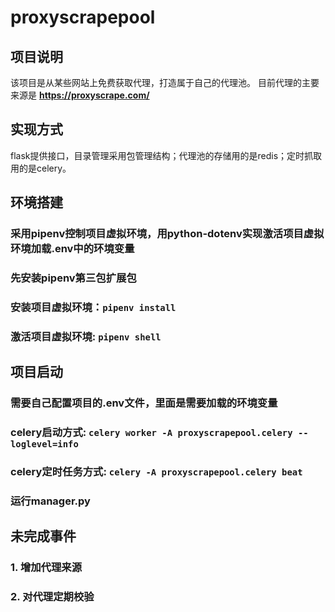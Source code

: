 # proxyscrapepool

## 项目说明
该项目是从某些网站上免费获取代理，打造属于自己的代理池。
目前代理的主要来源是 **https://proxyscrape.com/**

## 实现方式
flask提供接口，目录管理采用包管理结构；代理池的存储用的是redis；定时抓取用的是celery。

## 环境搭建
### 采用pipenv控制项目虚拟环境，用python-dotenv实现激活项目虚拟环境加载.env中的环境变量
### 先安装pipenv第三包扩展包
### 安装项目虚拟环境：`pipenv install`
### 激活项目虚拟环境: `pipenv shell`


## 项目启动
### 需要自己配置项目的.env文件，里面是需要加载的环境变量
### celery启动方式: `celery worker -A proxyscrapepool.celery --loglevel=info`
### celery定时任务方式: `celery -A proxyscrapepool.celery beat`
### 运行manager.py


## 未完成事件
### 1. 增加代理来源
### 2. 对代理定期校验
